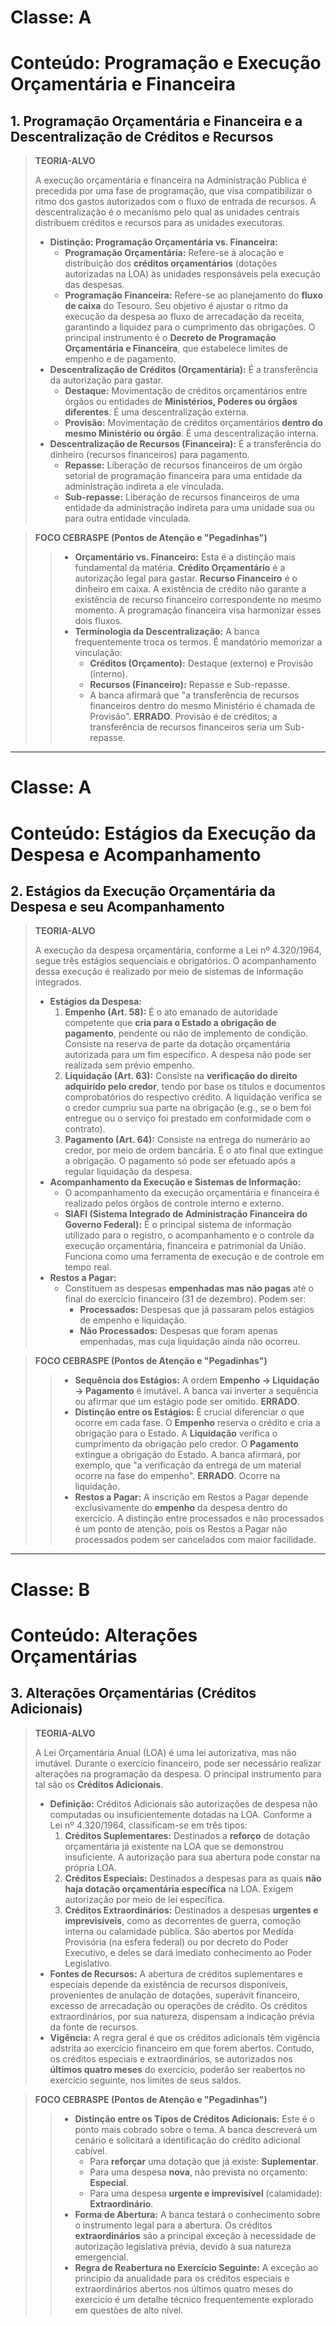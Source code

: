 # Classe: A
# Conteúdo: Programação e Execução Orçamentária e Financeira

## 1. Programação Orçamentária e Financeira e a Descentralização de Créditos e Recursos

> **TEORIA-ALVO**
>
> A execução orçamentária e financeira na Administração Pública é precedida por uma fase de programação, que visa compatibilizar o ritmo dos gastos autorizados com o fluxo de entrada de recursos. A descentralização é o mecanismo pelo qual as unidades centrais distribuem créditos e recursos para as unidades executoras.
>
> * **Distinção: Programação Orçamentária vs. Financeira:**
>     * **Programação Orçamentária:** Refere-se à alocação e distribuição dos **créditos orçamentários** (dotações autorizadas na LOA) às unidades responsáveis pela execução das despesas.
>     * **Programação Financeira:** Refere-se ao planejamento do **fluxo de caixa** do Tesouro. Seu objetivo é ajustar o ritmo da execução da despesa ao fluxo de arrecadação da receita, garantindo a liquidez para o cumprimento das obrigações. O principal instrumento é o **Decreto de Programação Orçamentária e Financeira**, que estabelece limites de empenho e de pagamento.
> * **Descentralização de Créditos (Orçamentária):** É a transferência da autorização para gastar.
>     * **Destaque:** Movimentação de créditos orçamentários entre órgãos ou entidades de **Ministérios, Poderes ou órgãos diferentes**. É uma descentralização externa.
>     * **Provisão:** Movimentação de créditos orçamentários **dentro do mesmo Ministério ou órgão**. É uma descentralização interna.
> * **Descentralização de Recursos (Financeira):** É a transferência do dinheiro (recursos financeiros) para pagamento.
>     * **Repasse:** Liberação de recursos financeiros de um órgão setorial de programação financeira para uma entidade da administração indireta a ele vinculada.
>     * **Sub-repasse:** Liberação de recursos financeiros de uma entidade da administração indireta para uma unidade sua ou para outra entidade vinculada.

> **FOCO CEBRASPE (Pontos de Atenção e "Pegadinhas")**
>
> > * **Orçamentário vs. Financeiro:** Esta é a distinção mais fundamental da matéria. **Crédito Orçamentário** é a autorização legal para gastar. **Recurso Financeiro** é o dinheiro em caixa. A existência de crédito não garante a existência de recurso financeiro correspondente no mesmo momento. A programação financeira visa harmonizar esses dois fluxos.
> > * **Terminologia da Descentralização:** A banca frequentemente troca os termos. É mandatório memorizar a vinculação:
> >     * **Créditos (Orçamento):** Destaque (externo) e Provisão (interno).
> >     * **Recursos (Financeiro):** Repasse e Sub-repasse.
> >     * A banca afirmará que "a transferência de recursos financeiros dentro do mesmo Ministério é chamada de Provisão". **ERRADO**. Provisão é de créditos; a transferência de recursos financeiros seria um Sub-repasse.

---
# Classe: A
# Conteúdo: Estágios da Execução da Despesa e Acompanhamento

## 2. Estágios da Execução Orçamentária da Despesa e seu Acompanhamento

> **TEORIA-ALVO**
>
> A execução da despesa orçamentária, conforme a Lei nº 4.320/1964, segue três estágios sequenciais e obrigatórios. O acompanhamento dessa execução é realizado por meio de sistemas de informação integrados.
>
> * **Estágios da Despesa:**
>     1.  **Empenho (Art. 58):** É o ato emanado de autoridade competente que **cria para o Estado a obrigação de pagamento**, pendente ou não de implemento de condição. Consiste na reserva de parte da dotação orçamentária autorizada para um fim específico. A despesa não pode ser realizada sem prévio empenho.
>     2.  **Liquidação (Art. 63):** Consiste na **verificação do direito adquirido pelo credor**, tendo por base os títulos e documentos comprobatórios do respectivo crédito. A liquidação verifica se o credor cumpriu sua parte na obrigação (e.g., se o bem foi entregue ou o serviço foi prestado em conformidade com o contrato).
>     3.  **Pagamento (Art. 64):** Consiste na entrega do numerário ao credor, por meio de ordem bancária. É o ato final que extingue a obrigação. O pagamento só pode ser efetuado após a regular liquidação da despesa.
> * **Acompanhamento da Execução e Sistemas de Informação:**
>     * O acompanhamento da execução orçamentária e financeira é realizado pelos órgãos de controle interno e externo.
>     * **SIAFI (Sistema Integrado de Administração Financeira do Governo Federal):** É o principal sistema de informação utilizado para o registro, o acompanhamento e o controle da execução orçamentária, financeira e patrimonial da União. Funciona como uma ferramenta de execução e de controle em tempo real.
> * **Restos a Pagar:**
>     * Constituem as despesas **empenhadas mas não pagas** até o final do exercício financeiro (31 de dezembro). Podem ser:
>         * **Processados:** Despesas que já passaram pelos estágios de empenho e liquidação.
>         * **Não Processados:** Despesas que foram apenas empenhadas, mas cuja liquidação ainda não ocorreu.

> **FOCO CEBRASPE (Pontos de Atenção e "Pegadinhas")**
>
> > * **Sequência dos Estágios:** A ordem **Empenho → Liquidação → Pagamento** é imutável. A banca vai inverter a sequência ou afirmar que um estágio pode ser omitido. **ERRADO**.
> > * **Distinção entre os Estágios:** É crucial diferenciar o que ocorre em cada fase. O **Empenho** reserva o crédito e cria a obrigação para o Estado. A **Liquidação** verifica o cumprimento da obrigação pelo credor. O **Pagamento** extingue a obrigação do Estado. A banca afirmará, por exemplo, que "a verificação da entrega de um material ocorre na fase do empenho". **ERRADO**. Ocorre na liquidação.
> > * **Restos a Pagar:** A inscrição em Restos a Pagar depende exclusivamente do **empenho** da despesa dentro do exercício. A distinção entre processados e não processados é um ponto de atenção, pois os Restos a Pagar não processados podem ser cancelados com maior facilidade.

---
# Classe: B
# Conteúdo: Alterações Orçamentárias

## 3. Alterações Orçamentárias (Créditos Adicionais)

> **TEORIA-ALVO**
>
> A Lei Orçamentária Anual (LOA) é uma lei autorizativa, mas não imutável. Durante o exercício financeiro, pode ser necessário realizar alterações na programação da despesa. O principal instrumento para tal são os **Créditos Adicionais**.
>
> * **Definição:** Créditos Adicionais são autorizações de despesa não computadas ou insuficientemente dotadas na LOA. Conforme a Lei nº 4.320/1964, classificam-se em três tipos:
>     1.  **Créditos Suplementares:** Destinados a **reforço** de dotação orçamentária já existente na LOA que se demonstrou insuficiente. A autorização para sua abertura pode constar na própria LOA.
>     2.  **Créditos Especiais:** Destinados a despesas para as quais **não haja dotação orçamentária específica** na LOA. Exigem autorização por meio de lei específica.
>     3.  **Créditos Extraordinários:** Destinados a despesas **urgentes e imprevisíveis**, como as decorrentes de guerra, comoção interna ou calamidade pública. São abertos por Medida Provisória (na esfera federal) ou por decreto do Poder Executivo, e deles se dará imediato conhecimento ao Poder Legislativo.
> * **Fontes de Recursos:** A abertura de créditos suplementares e especiais depende da existência de recursos disponíveis, provenientes de anulação de dotações, superávit financeiro, excesso de arrecadação ou operações de crédito. Os créditos extraordinários, por sua natureza, dispensam a indicação prévia da fonte de recursos.
> * **Vigência:** A regra geral é que os créditos adicionais têm vigência adstrita ao exercício financeiro em que forem abertos. Contudo, os créditos especiais e extraordinários, se autorizados nos **últimos quatro meses** do exercício, poderão ser reabertos no exercício seguinte, nos limites de seus saldos.

> **FOCO CEBRASPE (Pontos de Atenção e "Pegadinhas")**
>
> > * **Distinção entre os Tipos de Créditos Adicionais:** Este é o ponto mais cobrado sobre o tema. A banca descreverá um cenário e solicitará a identificação do crédito adicional cabível.
> >     * Para **reforçar** uma dotação que já existe: **Suplementar**.
> >     * Para uma despesa **nova**, não prevista no orçamento: **Especial**.
> >     * Para uma despesa **urgente e imprevisível** (calamidade): **Extraordinário**.
> > * **Forma de Abertura:** A banca testará o conhecimento sobre o instrumento legal para a abertura. Os créditos **extraordinários** são a principal exceção à necessidade de autorização legislativa prévia, devido à sua natureza emergencial.
> > * **Regra de Reabertura no Exercício Seguinte:** A exceção ao princípio da anualidade para os créditos especiais e extraordinários abertos nos últimos quatro meses do exercício é um detalhe técnico frequentemente explorado em questões de alto nível.